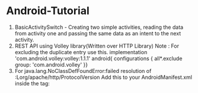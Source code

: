 # Android-Tutorial

1) BasicActivitySwitch - Creating two simple activities, reading the data from activity one and passing the same data as an intent to the next activity.
2) REST API using Volley library(Written over HTTP Library)
Note : For excluding the duplicate entry use this.
implementation 'com.android.volley:volley:1.1.1'
    android{
        configurations {
            all*.exclude group: 'com.android.volley'
        }}
3) For java.lang.NoClassDefFoundError:failed resolution of :Lorg/apache/http/ProtocolVersion
Add this to your AndroidManifest.xml inside the <application> tag:
# <uses-library android:name="org.apache.http.legacy" android:required="false" />
